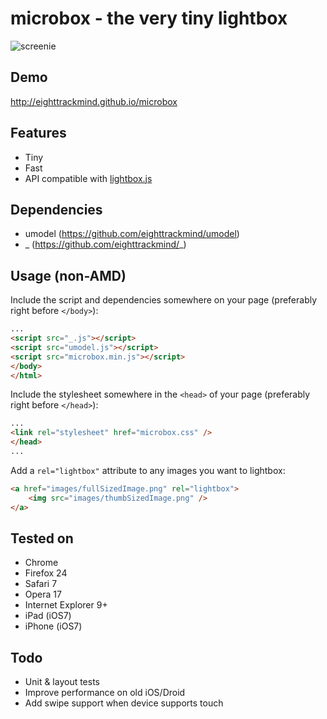 microbox - the very tiny lightbox
=================================

![screenie](http://i.imgur.com/9TSwdIG.jpg)

## Demo

http://eighttrackmind.github.io/microbox

## Features

- Tiny
- Fast
- API compatible with [lightbox.js](http://lokeshdhakar.com/projects/lightbox2/)

## Dependencies

- umodel (https://github.com/eighttrackmind/umodel)
- _ (https://github.com/eighttrackmind/_)

## Usage (non-AMD)

Include the script and dependencies somewhere on your page (preferably right before `</body>`):

```html
...
<script src="_.js"></script>
<script src="umodel.js"></script>
<script src="microbox.min.js"></script>
</body>
</html>
```

Include the stylesheet somewhere in the `<head>` of your page (preferably right before `</head>`):

```html
...
<link rel="stylesheet" href="microbox.css" />
</head>
...
```

Add a `rel="lightbox"` attribute to any images you want to lightbox:

```html
<a href="images/fullSizedImage.png" rel="lightbox">
	<img src="images/thumbSizedImage.png" />
</a>
```

## Tested on

- Chrome
- Firefox 24
- Safari 7
- Opera 17
- Internet Explorer 9+
- iPad (iOS7)
- iPhone (iOS7)

## Todo

- Unit & layout tests
- Improve performance on old iOS/Droid
- Add swipe support when device supports touch